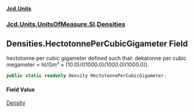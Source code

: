 #### [Jcd.Units](index.md 'index')

### [Jcd.Units.UnitsOfMeasure.SI](Jcd.Units.UnitsOfMeasure.SI.md 'Jcd.Units.UnitsOfMeasure.SI').[Densities](Densities.md 'Jcd.Units.UnitsOfMeasure.SI.Densities')

## Densities.HectotonnePerCubicGigameter Field

hectotonne per cubic gigameter defined such that: dekatonne per cubic megameter = ht/Gm³ ×
(10.0)/((1000.0)*(1000.0)*(1000.0)).

```csharp
public static readonly Density HectotonnePerCubicGigameter;
```

#### Field Value

[Density](Density.md 'Jcd.Units.UnitTypes.Density')